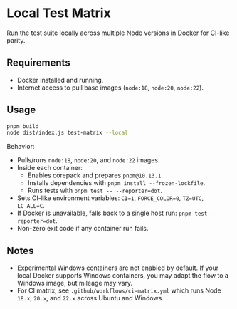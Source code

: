 # Local Test Matrix

Run the test suite locally across multiple Node versions in Docker for CI-like parity.

## Requirements

- Docker installed and running.
- Internet access to pull base images (`node:18`, `node:20`, `node:22`).

## Usage

```bash
pnpm build
node dist/index.js test-matrix --local
```

Behavior:

- Pulls/runs `node:18`, `node:20`, and `node:22` images.
- Inside each container:
  - Enables corepack and prepares `pnpm@10.13.1`.
  - Installs dependencies with `pnpm install --frozen-lockfile`.
  - Runs tests with `pnpm test -- --reporter=dot`.
- Sets CI-like environment variables: `CI=1`, `FORCE_COLOR=0`, `TZ=UTC`, `LC_ALL=C`.
- If Docker is unavailable, falls back to a single host run: `pnpm test -- --reporter=dot`.
- Non-zero exit code if any container run fails.

## Notes

- Experimental Windows containers are not enabled by default. If your local Docker supports Windows containers, you may adapt the flow to a Windows image, but mileage may vary.
- For CI matrix, see `.github/workflows/ci-matrix.yml` which runs Node `18.x`, `20.x`, and `22.x` across Ubuntu and Windows.
